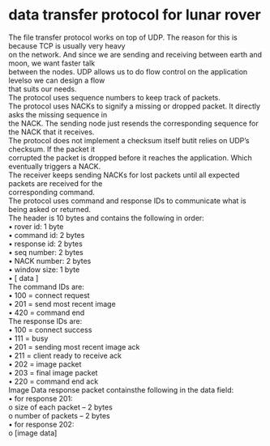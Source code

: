# data transfer protocol for lunar rover  
The file transfer protocol works on top of UDP. The reason for this is because TCP is usually very heavy   
on the network. And since we are sending and receiving between earth and moon, we want faster talk  
between the nodes. UDP allows us to do flow control on the application levelso we can design a flow   
that suits our needs.   
The protocol uses sequence numbers to keep track of packets.  
The protocol uses NACKs to signify a missing or dropped packet. It directly asks the missing sequence in   
the NACK. The sending node just resends the corresponding sequence for the NACK that it receives.  
The protocol does not implement a checksum itself butit relies on UDP’s checksum. If the packet it  
corrupted the packet is dropped before it reaches the application. Which eventually triggers a NACK.  
The receiver keeps sending NACKs for lost packets until all expected packets are received for the   
corresponding command.   
The protocol uses command and response IDs to communicate what is being asked or returned.   
The header is 10 bytes and contains the following in order:  
• rover id: 1 byte  
• command id: 2 bytes  
• response id: 2 bytes  
• seq number: 2 bytes  
• NACK number: 2 bytes  
• window size: 1 byte  
• [ data ]  
The command IDs are:  
• 100 = connect request  
• 201 = send most recent image  
• 420 = command end  
The response IDs are:  
• 100 = connect success  
• 111 = busy  
• 201 = sending most recent image ack  
• 211 = client ready to receive ack  
• 202 = image packet  
• 203 = final image packet  
• 220 = command end ack  
Image Data response packet containsthe following in the data field:  
• for response 201:  
o size of each packet – 2 bytes  
o number of packets – 2 bytes  
• for response 202:  
o [image data]  
